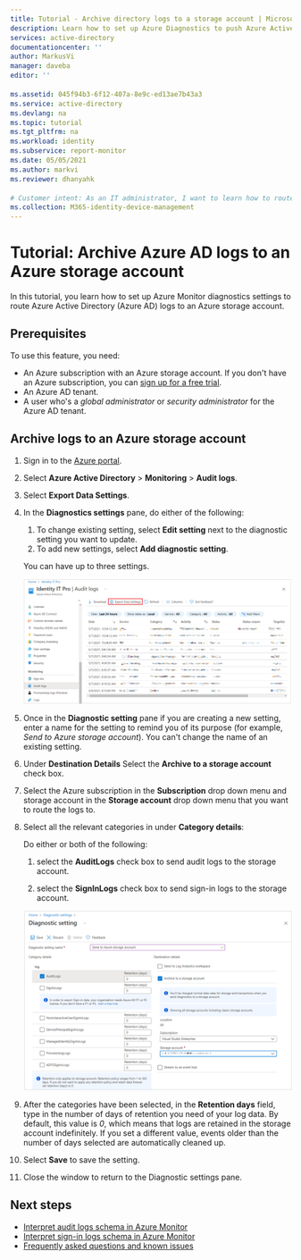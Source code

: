 ```yaml
---
title: Tutorial - Archive directory logs to a storage account | Microsoft Docs
description: Learn how to set up Azure Diagnostics to push Azure Active Directory logs to a storage account 
services: active-directory
documentationcenter: ''
author: MarkusVi
manager: daveba
editor: ''

ms.assetid: 045f94b3-6f12-407a-8e9c-ed13ae7b43a3
ms.service: active-directory
ms.devlang: na
ms.topic: tutorial
ms.tgt_pltfrm: na
ms.workload: identity
ms.subservice: report-monitor
ms.date: 05/05/2021
ms.author: markvi
ms.reviewer: dhanyahk

# Customer intent: As an IT administrator, I want to learn how to route Azure AD logs to an Azure storage account so I can retain it for longer than the default retention period.
ms.collection: M365-identity-device-management
---
```


# Tutorial: Archive Azure AD logs to an Azure storage account

In this tutorial, you learn how to set up Azure Monitor diagnostics settings to route Azure Active Directory (Azure AD) logs to an Azure storage account.

## Prerequisites 

To use this feature, you need:

* An Azure subscription with an Azure storage account. If you don't have an Azure subscription, you can [sign up for a free trial](https://azure.microsoft.com/free/).
* An Azure AD tenant.
* A user who's a *global administrator* or *security administrator* for the Azure AD tenant.

## Archive logs to an Azure storage account

1. Sign in to the [Azure portal](https://portal.azure.com). 

2. Select **Azure Active Directory** > **Monitoring** > **Audit logs**. 

3. Select **Export Data Settings**. 

4. In the **Diagnostics settings** pane, do either of the following:
    1. To change existing setting, select **Edit setting** next to the diagnostic setting you want to update.
    1. To add new settings, select **Add diagnostic setting**.  

    You can have up to three settings.

     ![Export settings](./media/quickstart-azure-monitor-route-logs-to-storage-account/ExportSettings.png)

5. Once in the **Diagnostic setting** pane if you are creating a new setting, enter a name for the setting to remind you of its purpose (for example, *Send to Azure storage account*). You can't change the name of an existing setting.

6. Under **Destination Details** Select the **Archive to a storage account** check box. 

7. Select the Azure subscription in the **Subscription** drop down menu and storage account in the **Storage account** drop down menu that you want to route the logs to.

8. Select all the relevant categories in under **Category details**:

    Do either or both of the following:
    1. select the **AuditLogs** check box to send audit logs to the storage account.
    
    1. select the **SignInLogs** check box to send sign-in logs to the storage account.

    ![Diagnostics settings](./media/quickstart-azure-monitor-route-logs-to-storage-account/DiagnosticSettings.png)

9. After the categories have been selected, in the **Retention days** field, type in the number of days of retention you need of your log data. By default, this value is *0*, which means that logs are retained in the storage account indefinitely. If you set a different value, events older than the number of days selected are automatically cleaned up.
 
10. Select **Save** to save the setting.

11. Close the window to return to the Diagnostic settings pane.

## Next steps

* [Interpret audit logs schema in Azure Monitor](./overview-reports.md)
* [Interpret sign-in logs schema in Azure Monitor](reference-azure-monitor-sign-ins-log-schema.md)
* [Frequently asked questions and known issues](concept-activity-logs-azure-monitor.md#frequently-asked-questions)
